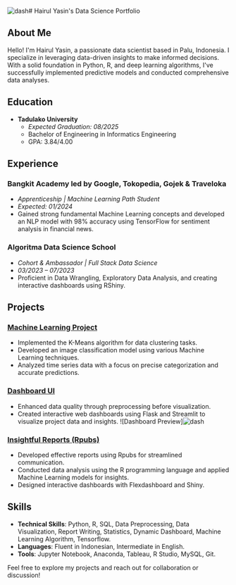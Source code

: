 ![dash](https://github.com/hairulysin/Portofolio/assets/90087096/424721db-0ee6-4b9c-80cf-e1dfb2bdebfd)# Hairul Yasin's Data Science Portfolio

## About Me
Hello! I'm Hairul Yasin, a passionate data scientist based in Palu, Indonesia. I specialize in leveraging data-driven insights to make informed decisions. With a solid foundation in Python, R, and deep learning algorithms, I've successfully implemented predictive models and conducted comprehensive data analyses.

## Education
- **Tadulako University**
  - *Expected Graduation: 08/2025*
  - Bachelor of Engineering in Informatics Engineering
  - GPA: 3.84/4.00

## Experience

### Bangkit Academy led by Google, Tokopedia, Gojek & Traveloka
- *Apprenticeship | Machine Learning Path Student*
- *Expected: 01/2024*
- Gained strong fundamental Machine Learning concepts and developed an NLP model with 98% accuracy using TensorFlow for sentiment analysis in financial news.

### Algoritma Data Science School
- *Cohort & Ambassador | Full Stack Data Science*
- *03/2023 – 07/2023*
- Proficient in Data Wrangling, Exploratory Data Analysis, and creating interactive dashboards using RShiny.

## Projects

### [Machine Learning Project](https://github.com/hairulysin/Portofolio)
- Implemented the K-Means algorithm for data clustering tasks.
- Developed an image classification model using various Machine Learning techniques.
- Analyzed time series data with a focus on precise categorization and accurate predictions.

### [Dashboard UI](https://hairulysin.shinyapps.io/Netflix/)
- Enhanced data quality through preprocessing before visualization.
- Created interactive web dashboards using Flask and Streamlit to visualize project data and insights.
![Dashboard Preview]![dash](https://github.com/hairulysin/Portofolio/assets/90087096/16d777ae-6747-40a1-8823-66f2cf952a08)

### [Insightful Reports (Rpubs)](https://rpubs.com/hairulysin)
- Developed effective reports using Rpubs for streamlined communication.
- Conducted data analysis using the R programming language and applied Machine Learning models for insights.
- Designed interactive dashboards with Flexdashboard and Shiny.

## Skills
- **Technical Skills**: Python, R, SQL, Data Preprocessing, Data Visualization, Report Writing, Statistics, Dynamic Dashboard, Machine Learning Algorithm, Tensorflow.
- **Languages**: Fluent in Indonesian, Intermediate in English.
- **Tools**: Jupyter Notebook, Anaconda, Tableau, R Studio, MySQL, Git.

Feel free to explore my projects and reach out for collaboration or discussion!
